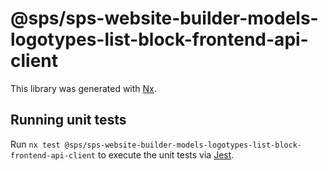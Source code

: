# @sps/sps-website-builder-models-logotypes-list-block-frontend-api-client

This library was generated with [Nx](https://nx.dev).

## Running unit tests

Run `nx test @sps/sps-website-builder-models-logotypes-list-block-frontend-api-client` to execute the unit tests via [Jest](https://jestjs.io).

